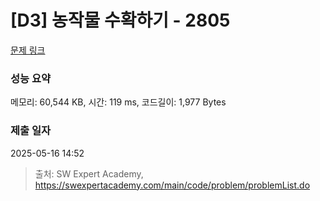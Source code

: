 # [D3] 농작물 수확하기 - 2805 

[문제 링크](https://swexpertacademy.com/main/code/problem/problemDetail.do?contestProbId=AV7GLXqKAWYDFAXB) 

### 성능 요약

메모리: 60,544 KB, 시간: 119 ms, 코드길이: 1,977 Bytes

### 제출 일자

2025-05-16 14:52



> 출처: SW Expert Academy, https://swexpertacademy.com/main/code/problem/problemList.do